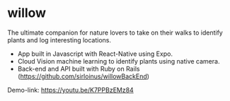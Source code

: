 # willow


The ultimate companion for nature lovers to take on their walks to identify plants and log interesting locations.

- App built in Javascript with React-Native using Expo.
- Cloud Vision machine learning to identify plants using native camera. 
- Back-end and API built with Ruby on Rails (https://github.com/sirloinus/willowBackEnd)

Demo-link: https://youtu.be/K7PPBzEMz84
